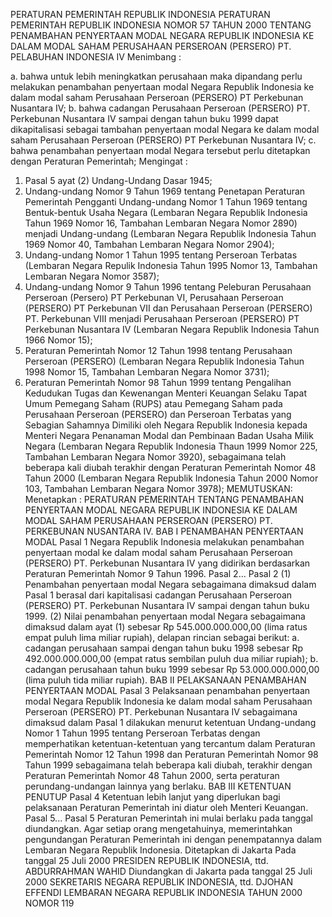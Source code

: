  PERATURAN PEMERINTAH REPUBLIK INDONESIA PERATURAN PEMERINTAH REPUBLIK INDONESIA NOMOR 57 TAHUN 2000 TENTANG PENAMBAHAN PENYERTAAN MODAL NEGARA REPUBLIK INDONESIA KE DALAM MODAL SAHAM PERUSAHAAN PERSEROAN (PERSERO) PT. PELABUHAN INDONESIA IV
Menimbang :

a. bahwa untuk lebih meningkatkan perusahaan maka dipandang perlu melakukan penambahan penyertaan modal Negara Republik Indonesia ke dalam modal saham Perusahaan Perseroan (PERSERO) PT Perkebunan Nusantara IV;
b. bahwa cadangan Perusahaan Perseroan (PERSERO) PT. Perkebunan Nusantara IV sampai dengan tahun buku 1999 dapat dikapitalisasi sebagai tambahan penyertaan modal Negara ke dalam modal saham Perusahaan Perseroan (PERSERO) PT Perkebunan Nusantara IV;
c. bahwa penambahan penyertaan modal Negara tersebut perlu ditetapkan dengan Peraturan Pemerintah;
Mengingat :

1. Pasal 5 ayat (2) Undang-Undang Dasar 1945;
2. Undang-undang Nomor 9 Tahun 1969 tentang Penetapan Peraturan Pemerintah Pengganti Undang-undang Nomor 1 Tahun 1969 tentang Bentuk-bentuk Usaha Negara (Lembaran Negara Republik Indonesia Tahun 1969 Nomor 16, Tambahan Lembaran Negara Nomor 2890) menjadi Undang-undang (Lembaran Negara Republik Indonesia Tahun 1969 Nomor 40, Tambahan Lembaran Negara Nomor 2904);
3. Undang-undang Nomor 1 Tahun 1995 tentang Perseroan Terbatas (Lembaran Negara Repulik Indonesia Tahun 1995 Nomor 13, Tambahan Lembaran Negara Nomor 3587);
4. Undang-undang Nomor 9 Tahun 1996 tentang Peleburan Perusahaan Perseroan (Persero) PT Perkebunan VI, Perusahaan Perseroan (PERSERO) PT Perkebunan VII dan Perusahaan Perseroan (PERSERO) PT. Perkebunan VIII menjadi Perusahaan Perseroan (PERSERO) PT Perkebunan Nusantara IV (Lembaran Negara Republik Indonesia Tahun 1966 Nomor 15);
5. Peraturan Pemerintah Nomor 12 Tahun 1998 tentang Perusahaan Perseroan (PERSERO) (Lembaran Negara Republik Indonesia Tahun 1998 Nomor 15, Tambahan Lembaran Negara Nomor 3731);
6. Peraturan Pemerintah Nomor 98 Tahun 1999 tentang Pengalihan Kedudukan Tugas dan Kewenangan Menteri Keuangan Selaku Tapat Umum Pemegang Saham (RUPS) atau Pemegang Saham pada Perusahaan Perseroan (PERSERO) dan Perseroan Terbatas yang Sebagian Sahamnya Dimiliki oleh Negara Republik Indonesia kepada Menteri Negara Penanaman Modal dan Pembinaan Badan Usaha Milik Negara (Lembaran Negara Republik Indonesia Thaun 1999 Nomor 225, Tambahan Lembaran Negara Nomor 3920), sebagaimana telah beberapa kali diubah terakhir dengan Peraturan Pemerintah Nomor 48 Tahun 2000 (Lembaran Negara Republik Indonesia Tahun 2000 Nomor 103, Tambahan Lembaran Negara Nomor 3978);
MEMUTUSKAN:
 Menetapkan : PERATURAN PEMERINTAH TENTANG PENAMBAHAN PENYERTAAN MODAL NEGARA REPUBLIK INDONESIA KE DALAM MODAL SAHAM PERUSAHAAN PERSEROAN (PERSERO) PT. PERKEBUNAN NUSANTARA IV.
BAB I PENAMBAHAN PENYERTAAN MODAL
Pasal 1
Negara Republik Indonesia melakukan penambahan penyertaan modal ke dalam modal saham Perusahaan Perseroan (PERSERO) PT. Perkebunan Nusantara IV yang didirikan berdasarkan Peraturan Pemerintah Nomor 9 Tahun 1996. Pasal 2...
Pasal 2
(1) Penambahan penyertaan modal Negara sebagaimana dimaksud dalam Pasal 1 berasal dari kapitalisasi cadangan Perusahaan Perseroan (PERSERO) PT. Perkebunan Nusantara IV sampai dengan tahun buku 1999.
(2) Nilai penambahan penyertaan modal Negara sebagaimana dimaksud dalam ayat (1) sebesar Rp 545.000.000.000,00 (lima ratus empat puluh lima miliar rupiah), delapan rincian sebagai berikut:
a. cadangan perusahaan sampai dengan tahun buku 1998 sebesar Rp 492.000.000.000,00 (empat ratus sembilan puluh dua miliar rupiah);
b. cadangan perusahaan tahun buku 1999 sebesar Rp 53.000.000.000,00 (lima puluh tida miliar rupiah).
BAB II PELAKSANAAN PENAMBAHAN PENYERTAAN MODAL
Pasal 3
Pelaksanaan penambahan penyertaan modal Negara Republik Indonesia ke dalam modal saham Perusahaan Perseroan (PERSERO) PT. Perkebunan Nusantara IV sebagaimana dimaksud dalam Pasal 1 dilakukan menurut ketentuan Undang-undang Nomor 1 Tahun 1995 tentang Perseroan Terbatas dengan memperhatikan ketentuan-ketentuan yang tercantum dalam Peraturan Pemerintah Nomor 12 Tahun 1998 dan Peraturan Pemerintah Nomor 98 Tahun 1999 sebagaimana telah beberapa kali diubah, terakhir dengan Peraturan Pemerintah Nomor 48 Tahun 2000, serta peraturan perundang-undangan lainnya yang berlaku.
BAB III KETENTUAN PENUTUP
Pasal 4
Ketentuan lebih lanjut yang diperlukan bagi pelaksanaan Peraturan Pemerintah ini diatur oleh Menteri Keuangan. Pasal 5...
Pasal 5
Peraturan Pemerintah ini mulai berlaku pada tanggal diundangkan.
Agar setiap orang mengetahuinya, memerintahkan pengundangan Peraturan Pemerintah ini dengan penempatannya dalam Lembaran Negara Republik Indonesia. Ditetapkan di Jakarta Pada tanggal 25 Juli 2000 PRESIDEN REPUBLIK INDONESIA, ttd. ABDURRAHMAN WAHID Diundangkan di Jakarta pada tanggal 25 Juli 2000 SEKRETARIS NEGARA REPUBLIK INDONESIA, ttd. DJOHAN EFFENDI LEMBARAN NEGARA REPUBLIK INDONESIA TAHUN 2000 NOMOR 119